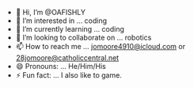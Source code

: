 - 👋 Hi, I’m @OAFISHLY
- 👀 I’m interested in ... coding
- 🌱 I’m currently learning ... coding
- 💞️ I’m looking to collaborate on ... robotics
- 📫 How to reach me ... jomoore4910@icloud.com or 28jomoore@catholiccentral.net
- 😄 Pronouns: ... He/Him/His
- ⚡ Fun fact: ... I also like to game.

<!---
OAFISHLY/OAFISHLY is a ✨ special ✨ repository because its `README.md` (this file) appears on your GitHub profile.
You can click the Preview link to take a look at your changes.
--->
